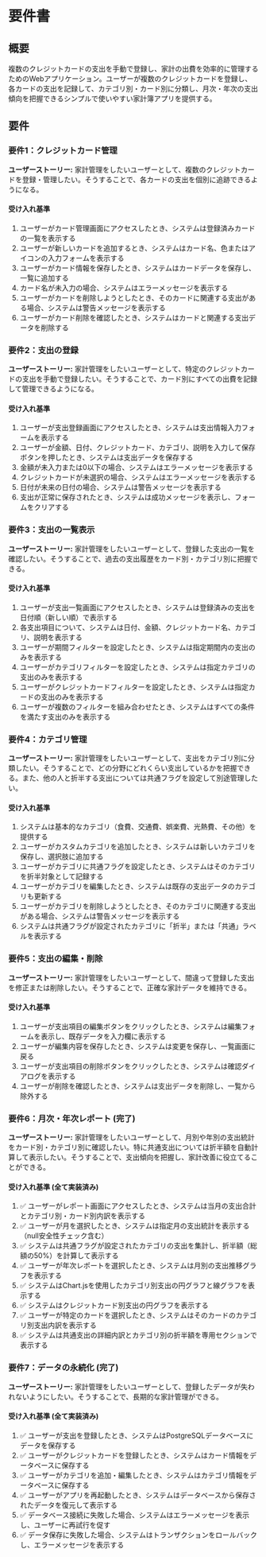 # 要件書

## 概要

複数のクレジットカードの支出を手動で登録し、家計の出費を効率的に管理するためのWebアプリケーション。ユーザーが複数のクレジットカードを登録し、各カードの支出を記録して、カテゴリ別・カード別に分類し、月次・年次の支出傾向を把握できるシンプルで使いやすい家計簿アプリを提供する。

## 要件

### 要件1：クレジットカード管理

**ユーザーストーリー:** 家計管理をしたいユーザーとして、複数のクレジットカードを登録・管理したい。そうすることで、各カードの支出を個別に追跡できるようになる。

#### 受け入れ基準

1. ユーザーがカード管理画面にアクセスしたとき、システムは登録済みカードの一覧を表示する
2. ユーザーが新しいカードを追加するとき、システムはカード名、色またはアイコンの入力フォームを表示する
3. ユーザーがカード情報を保存したとき、システムはカードデータを保存し、一覧に追加する
4. カード名が未入力の場合、システムはエラーメッセージを表示する
5. ユーザーがカードを削除しようとしたとき、そのカードに関連する支出がある場合、システムは警告メッセージを表示する
6. ユーザーがカード削除を確認したとき、システムはカードと関連する支出データを削除する

### 要件2：支出の登録

**ユーザーストーリー:** 家計管理をしたいユーザーとして、特定のクレジットカードの支出を手動で登録したい。そうすることで、カード別にすべての出費を記録して管理できるようになる。

#### 受け入れ基準

1. ユーザーが支出登録画面にアクセスしたとき、システムは支出情報入力フォームを表示する
2. ユーザーが金額、日付、クレジットカード、カテゴリ、説明を入力して保存ボタンを押したとき、システムは支出データを保存する
3. 金額が未入力または0以下の場合、システムはエラーメッセージを表示する
4. クレジットカードが未選択の場合、システムはエラーメッセージを表示する
5. 日付が未来の日付の場合、システムは警告メッセージを表示する
6. 支出が正常に保存されたとき、システムは成功メッセージを表示し、フォームをクリアする

### 要件3：支出の一覧表示

**ユーザーストーリー:** 家計管理をしたいユーザーとして、登録した支出の一覧を確認したい。そうすることで、過去の支出履歴をカード別・カテゴリ別に把握できる。

#### 受け入れ基準

1. ユーザーが支出一覧画面にアクセスしたとき、システムは登録済みの支出を日付順（新しい順）で表示する
2. 各支出項目について、システムは日付、金額、クレジットカード名、カテゴリ、説明を表示する
3. ユーザーが期間フィルターを設定したとき、システムは指定期間内の支出のみを表示する
4. ユーザーがカテゴリフィルターを設定したとき、システムは指定カテゴリの支出のみを表示する
5. ユーザーがクレジットカードフィルターを設定したとき、システムは指定カードの支出のみを表示する
6. ユーザーが複数のフィルターを組み合わせたとき、システムはすべての条件を満たす支出のみを表示する

### 要件4：カテゴリ管理

**ユーザーストーリー:** 家計管理をしたいユーザーとして、支出をカテゴリ別に分類したい。そうすることで、どの分野にどれくらい支出しているかを把握できる。また、他の人と折半する支出については共通フラグを設定して別途管理したい。

#### 受け入れ基準

1. システムは基本的なカテゴリ（食費、交通費、娯楽費、光熱費、その他）を提供する
2. ユーザーがカスタムカテゴリを追加したとき、システムは新しいカテゴリを保存し、選択肢に追加する
3. ユーザーがカテゴリに共通フラグを設定したとき、システムはそのカテゴリを折半対象として記録する
4. ユーザーがカテゴリを編集したとき、システムは既存の支出データのカテゴリも更新する
5. ユーザーがカテゴリを削除しようとしたとき、そのカテゴリに関連する支出がある場合、システムは警告メッセージを表示する
6. システムは共通フラグが設定されたカテゴリに「折半」または「共通」ラベルを表示する

### 要件5：支出の編集・削除

**ユーザーストーリー:** 家計管理をしたいユーザーとして、間違って登録した支出を修正または削除したい。そうすることで、正確な家計データを維持できる。

#### 受け入れ基準

1. ユーザーが支出項目の編集ボタンをクリックしたとき、システムは編集フォームを表示し、既存データを入力欄に表示する
2. ユーザーが編集内容を保存したとき、システムは変更を保存し、一覧画面に戻る
3. ユーザーが支出項目の削除ボタンをクリックしたとき、システムは確認ダイアログを表示する
4. ユーザーが削除を確認したとき、システムは支出データを削除し、一覧から除外する

### 要件6：月次・年次レポート (完了)

**ユーザーストーリー:** 家計管理をしたいユーザーとして、月別や年別の支出統計をカード別・カテゴリ別に確認したい。特に共通支出については折半額を自動計算して表示したい。そうすることで、支出傾向を把握し、家計改善に役立てることができる。

#### 受け入れ基準 (全て実装済み)

1. ✅ ユーザーがレポート画面にアクセスしたとき、システムは当月の支出合計とカテゴリ別・カード別内訳を表示する
2. ✅ ユーザーが月を選択したとき、システムは指定月の支出統計を表示する（null安全性チェック含む）
3. ✅ システムは共通フラグが設定されたカテゴリの支出を集計し、折半額（総額の50%）を計算して表示する
4. ✅ ユーザーが年次レポートを選択したとき、システムは月別の支出推移グラフを表示する
5. ✅ システムはChart.jsを使用したカテゴリ別支出の円グラフと線グラフを表示する
6. ✅ システムはクレジットカード別支出の円グラフを表示する
7. ✅ ユーザーが特定のカードを選択したとき、システムはそのカードのカテゴリ別支出内訳を表示する
8. ✅ システムは共通支出の詳細内訳とカテゴリ別の折半額を専用セクションで表示する

### 要件7：データの永続化 (完了)

**ユーザーストーリー:** 家計管理をしたいユーザーとして、登録したデータが失われないようにしたい。そうすることで、長期的な家計管理ができる。

#### 受け入れ基準 (全て実装済み)

1. ✅ ユーザーが支出を登録したとき、システムはPostgreSQLデータベースにデータを保存する
2. ✅ ユーザーがクレジットカードを登録したとき、システムはカード情報をデータベースに保存する
3. ✅ ユーザーがカテゴリを追加・編集したとき、システムはカテゴリ情報をデータベースに保存する
4. ✅ ユーザーがアプリを再起動したとき、システムはデータベースから保存されたデータを復元して表示する
5. ✅ データベース接続に失敗した場合、システムはエラーメッセージを表示し、ユーザーに再試行を促す
6. ✅ データ保存に失敗した場合、システムはトランザクションをロールバックし、エラーメッセージを表示する
